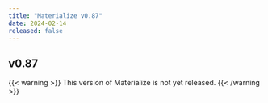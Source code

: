```yaml
---
title: "Materialize v0.87"
date: 2024-02-14
released: false
---
```


## v0.87

{{< warning >}}
This version of Materialize is not yet released.
{{< /warning >}}
